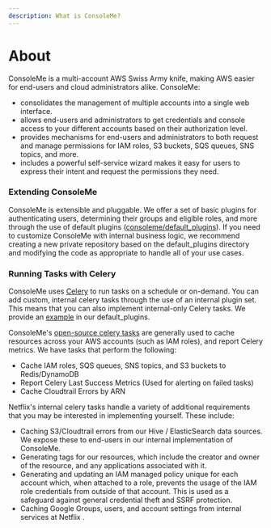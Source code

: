 ```yaml
---
description: What is ConsoleMe?
---
```


# About

ConsoleMe is a multi-account AWS Swiss Army knife, making AWS easier for end-users and cloud administrators alike. ConsoleMe:

* consolidates the management of multiple accounts into a single web interface.
* allows end-users and administrators to get credentials and console access to your different accounts based on their authorization level.
* provides mechanisms for end-users and administrators to both request and manage permissions for IAM roles, S3 buckets, SQS queues, SNS topics, and more.
* includes a powerful self-service wizard makes it easy for users to express their intent and request the permissions they need.

### Extending ConsoleMe

ConsoleMe is extensible and pluggable. We offer a set of basic plugins for authenticating users, determining their groups and eligible roles, and more through the use of default plugins \([consoleme/default\_plugins](https://github.com/Netflix/consoleme/tree/master/default_plugins)\). If you need to customize ConsoleMe with internal business logic, we recommend creating a new private repository based on the default\_plugins directory and modifying the code as appropriate to handle all of your use cases.

### Running Tasks with Celery

ConsoleMe uses [Celery](https://github.com/celery/celery/) to run tasks on a schedule or on-demand. You can add custom, internal celery tasks through the use of an internal plugin set.  This means that you can also implement internal-only Celery tasks. We provide an [example](https://github.com/Netflix/consoleme/blob/master/default_plugins/consoleme_default_plugins/plugins/celery_tasks/celery_tasks.py#L56) in our default\_plugins.

ConsoleMe's [open-source celery tasks](https://github.com/Netflix/consoleme/blob/master/consoleme/celery/celery_tasks.py#L1503) are generally used to cache resources across your AWS accounts \(such as IAM roles\), and report Celery metrics. We have tasks that perform the following:

* Cache IAM roles, SQS queues, SNS topics, and S3 buckets to Redis/DynamoDB
* Report Celery Last Success Metrics \(Used for alerting on failed tasks\)
* Cache Cloudtrail Errors by ARN 

Netflix's internal celery tasks handle a variety of additional requirements that you may be interested in implementing yourself. These include:

* Caching S3/Cloudtrail errors from our Hive / ElasticSearch data sources. We expose these to end-users in our internal implementation of ConsoleMe.
* Generating tags for our resources, which include the creator and owner of the resource, and any  applications associated with it.
* Generating and updating an IAM managed policy unique for each account which, when attached to a role, prevents the usage of the IAM role credentials from outside of that account. This is used as a safeguard against general credential theft and SSRF protection.
* Caching Google Groups, users, and account settings from internal services at Netflix .

